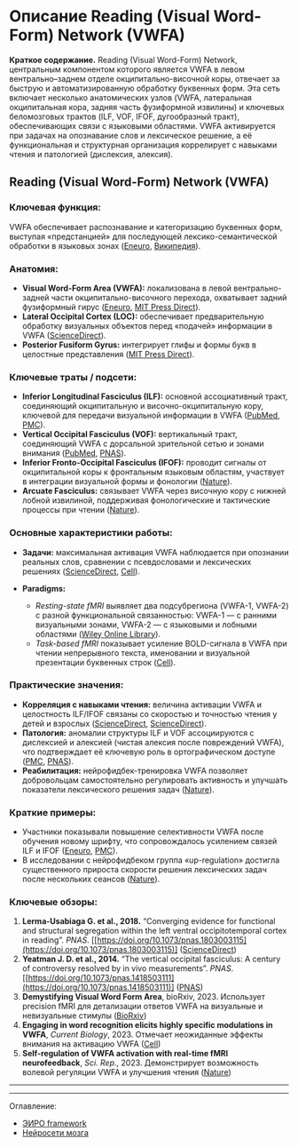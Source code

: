 # Описание Reading (Visual Word-Form) Network (VWFA) 

**Краткое содержание.**
Reading (Visual Word-Form) Network, центральным компонентом которого является VWFA в левом вентрально–заднем отделе окципитально-височной коры, отвечает за быструю и автоматизированную обработку буквенных форм. Эта сеть включает несколько анатомических узлов (VWFA, латеральная окципитальная кора, задняя часть фузиформной извилины) и ключевых беломозговых трактов (ILF, VOF, IFOF, дугообразный тракт), обеспечивающих связи с языковыми областями. VWFA активируется при задачах на опознавание слов и лексическое решение, а её функциональная и структурная организация коррелирует с навыками чтения и патологией (дислексия, алексия).

## **Reading (Visual Word-Form) Network (VWFA)**

### **Ключевая функция:**

VWFA обеспечивает распознавание и категоризацию буквенных форм, выступая «предстанцией» для последующей лексико-семантической обработки в языковых зонах ([Eneuro][1], [Википедия][2]).

### **Анатомия:**

* **Visual Word-Form Area (VWFA):** локализована в левой вентрально-задней части окципитально-височного перехода, охватывает задний фузиформный гирус ([Eneuro][1], [MIT Press Direct][3]).
* **Lateral Occipital Cortex (LOC):** обеспечивает предварительную обработку визуальных объектов перед «подачей» информации в VWFA ([ScienceDirect][4]).
* **Posterior Fusiform Gyrus:** интегрирует глифы и формы букв в целостные представления ([MIT Press Direct][3]).

### **Ключевые траты / подсети:**

* **Inferior Longitudinal Fasciculus (ILF):** основной ассоциативный тракт, соединяющий окципитальную и височно-окципитальную кору, ключевой для передачи визуальной информации в VWFA ([PubMed][5], [PMC][6]).
* **Vertical Occipital Fasciculus (VOF):** вертикальный тракт, соединяющий VWFA с дорсальной зрительной сетью и зонами внимания ([PubMed][5], [PNAS][7]).
* **Inferior Fronto-Occipital Fasciculus (IFOF):** проводит сигналы от окципитальной коры к фронтальным языковым областям, участвует в интеграции визуальной формы и фонологии ([Nature][8]).
* **Arcuate Fasciculus:** связывает VWFA через височную кору с нижней лобной извилиной, поддерживая фонологические и тактические процессы при чтении ([Nature][8]).

### **Основные характеристики работы:**

* **Задачи:** максимальная активация VWFA наблюдается при опознании реальных слов, сравнении с псевдословами и лексических решениях ([ScienceDirect][9], [Cell][10]).
* **Paradigms:**

  * *Resting-state fMRI* выявляет два подсубрегиона (VWFA-1, VWFA-2) с разной функциональной связанностью: VWFA-1 — с ранними визуальными зонами, VWFA-2 — с языковыми и лобными областями ([Wiley Online Library][11]).
  * *Task-based fMRI* показывает усиление BOLD-сигнала в VWFA при чтении непрерывного текста, именовании и визуальной презентации буквенных строк ([Cell][10]).

### **Практические значения:**

* **Корреляция с навыками чтения:** величина активации VWFA и целостность ILF/IFOF связаны со скоростью и точностью чтения у детей и взрослых ([ScienceDirect][4], [ScienceDirect][12]).
* **Патология:** аномалии структуры ILF и VOF ассоциируются с дислексией и алексией (чистая алексия после повреждений VWFA), что подтверждает её ключевую роль в ортографическом доступе ([PMC][6], [PNAS][7]).
* **Реабилитация:** нейрофидбек-тренировка VWFA позволяет добровольцам самостоятельно регулировать активность и улучшать показатели лексического решения задач ([Nature][13]).

### **Краткие примеры:**

* Участники показывали повышение селективности VWFA после обучения новому шрифту, что сопровождалось усилением связей ILF и IFOF ([Eneuro][1], [PMC][14]).
* В исследовании с нейрофидбеком группа «up-regulation» достигла существенного прироста скорости решения лексических задач после нескольких сеансов ([Nature][13]).

### **Ключевые обзоры:**

1. **Lerma-Usabiaga G. et al., 2018.** “Converging evidence for functional and structural segregation within the left ventral occipitotemporal cortex in reading”. *PNAS*. \[[https://doi.org/10.1073/pnas.1803003115](https://doi.org/10.1073/pnas.1803003115)] ([ScienceDirect][4])
2. **Yeatman J. D. et al., 2014.** “The vertical occipital fasciculus: A century of controversy resolved by in vivo measurements”. *PNAS*. \[[https://doi.org/10.1073/pnas.1418503111](https://doi.org/10.1073/pnas.1418503111)] ([PNAS][7])
3. **Demystifying Visual Word Form Area**, bioRxiv, 2023. Использует precision fMRI для детализации ответов VWFA на визуальные и невизуальные стимулы ([BioRxiv][15])
4. **Engaging in word recognition elicits highly specific modulations in VWFA**, *Current Biology*, 2023. Отмечает неожиданные эффекты внимания на активацию VWFA ([Cell][16])
5. **Self-regulation of VWFA activation with real-time fMRI neurofeedback**, *Sci. Rep.*, 2023. Демонстрирует возможность волевой регуляции VWFA и улучшения чтения ([Nature][13])



[1]: https://www.eneuro.org/content/11/7/ENEURO.0228-24.2024 "Reading Reshapes Stimulus Selectivity in the Visual Word Form Area"
[2]: https://en.wikipedia.org/wiki/Visual_word_form_area "Visual word form area"
[3]: https://direct.mit.edu/imag/article/doi/10.1162/imag_a_00196/121385/The-position-of-visual-word-forms-in-the "The position of visual word forms in the anatomical and ..."
[4]: https://www.sciencedirect.com/science/article/pii/S0010945223000151 "Early reading skills and the ventral occipito-temporal cortex ..."
[5]: https://pubmed.ncbi.nlm.nih.gov/22632810/ "Anatomy of the visual word form area: adjacent cortical circuits and ..."
[6]: https://pmc.ncbi.nlm.nih.gov/articles/PMC6156142/ "Functional Anatomy of the Inferior Longitudinal Fasciculus"
[7]: https://www.pnas.org/doi/10.1073/pnas.1418503111 "The vertical occipital fasciculus: A century of controversy resolved by ..."
[8]: https://www.nature.com/articles/s41598-023-33231-x "Stronger functional connectivity during reading contextually ... - Nature"
[9]: https://www.sciencedirect.com/science/article/pii/S2589004224027081 "Demystifying visual word form area visual and nonvisual response ..."
[10]: https://www.cell.com/current-biology/pdfExtended/S0960-9822%2823%2900182-3 "Engaging in word recognition elicits highly specific modulations in ..."
[11]: https://onlinelibrary.wiley.com/doi/full/10.1002%2Fhbm.26655 "Distinct patterns of functional connectivity for subregions of the ..."
[12]: https://www.sciencedirect.com/science/article/abs/pii/S0093934X22001195 "The relationship between reading abilities and the left ..."
[13]: https://www.nature.com/articles/s41598-023-35932-9 "Self-regulation of visual word form area activation with real-time ..."
[14]: https://pmc.ncbi.nlm.nih.gov/articles/PMC11285298/ "Reading Reshapes Stimulus Selectivity in the Visual Word Form Area"
[15]: https://www.biorxiv.org/content/10.1101/2023.06.15.544824v2.full-text "Demystifying the Visual Word Form Area - bioRxiv"
[16]: https://www.cell.com/current-biology/fulltext/S0960-9822%2823%2900182-3 "Engaging in word recognition elicits highly specific modulations in ..."


---


---


Оглавление:

- [ЭИРО framework](/README.md)
- [Нейросети мозга](/brain-networks/README.md)


